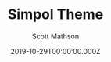 ---
title: Simpol Theme
github: https://github.com/scottmathson/simpol-theme
demo: https://simpol.scottmathson.com/
author: Scott Mathson
ssg:
  - Jekyll
date: 2019-10-29T00:00:00.000Z
description: >-
  Simpol Theme is a clean, minimal website theme all about the writing, the
  content. Currently available for Jekyll. Perfect for blogging.
stale: true
---